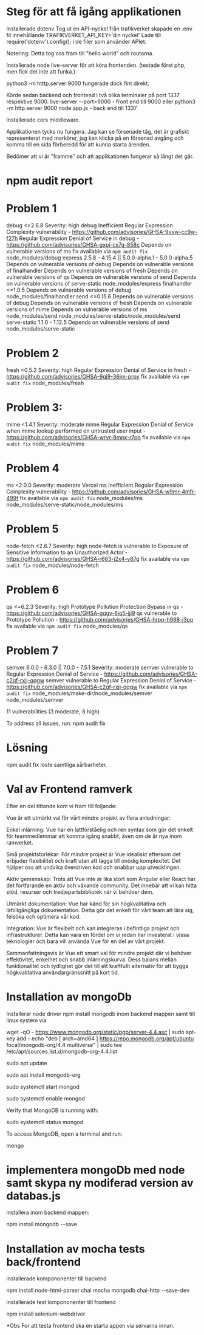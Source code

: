 # Steg för att få igång applikationen

Installerade dotenv
Tog ut en API-nyckel från trafikverket
skapade en .env fil innehållande TRAFIKVERKET_API_KEY='din nyckel'
Lade till require('dotenv').config(); i de filer som använder APIet.

Notering: Detta tog oss fram till "hello world" och routarna.

Installerade node live-server för att köra frontenden. (testade först php, men fick det inte att funka.)

python3 -m htttp.server 9000 fungerade dock fint direkt.

Körde sedan backend och frontend i två olika terminaler på port 1337 respektive 9000.
live-server --port=9000 - front end till 9000 eller python3 -m http.server 9000
node app.js - back end till 1337

Installerade cors middleware.

Applikationen tycks nu fungera. Jag kan se försenade tåg, det är grafiskt representerat med markörer, jag kan klicka på en försenad avgång och komma till en sida förberedd för att kunna starta ärenden.

Bedömer att vi är "framme" och att applikationen fungerar så långt det går.

# npm audit report

# Problem 1

debug <=2.6.8
Severity: high
debug Inefficient Regular Expression Complexity vulnerability - https://github.com/advisories/GHSA-9vvw-cc9w-f27h
Regular Expression Denial of Service in debug - https://github.com/advisories/GHSA-gxpj-cx7g-858c
Depends on vulnerable versions of ms
fix available via `npm audit fix`
node_modules/debug
express 2.5.8 - 4.15.4 || 5.0.0-alpha.1 - 5.0.0-alpha.5
Depends on vulnerable versions of debug
Depends on vulnerable versions of finalhandler
Depends on vulnerable versions of fresh
Depends on vulnerable versions of qs
Depends on vulnerable versions of send
Depends on vulnerable versions of serve-static
node_modules/express
finalhandler <=1.0.5
Depends on vulnerable versions of debug
node_modules/finalhandler
send <=0.15.6
Depends on vulnerable versions of debug
Depends on vulnerable versions of fresh
Depends on vulnerable versions of mime
Depends on vulnerable versions of ms
node_modules/send
node_modules/serve-static/node_modules/send
serve-static 1.1.0 - 1.12.5
Depends on vulnerable versions of send
node_modules/serve-static

# Problem 2

fresh <0.5.2
Severity: high
Regular Expression Denial of Service in fresh - https://github.com/advisories/GHSA-9qj9-36jm-prpv
fix available via `npm audit fix`
node_modules/fresh

# Problem 3:

mime <1.4.1
Severity: moderate
mime Regular Expression Denial of Service when mime lookup performed on untrusted user input - https://github.com/advisories/GHSA-wrvr-8mpx-r7pp
fix available via `npm audit fix`
node_modules/mime

# Problem 4

ms <2.0.0
Severity: moderate
Vercel ms Inefficient Regular Expression Complexity vulnerability - https://github.com/advisories/GHSA-w9mr-4mfr-499f
fix available via `npm audit fix`
node_modules/ms
node_modules/serve-static/node_modules/ms

# Problem 5

node-fetch <2.6.7
Severity: high
node-fetch is vulnerable to Exposure of Sensitive Information to an Unauthorized Actor - https://github.com/advisories/GHSA-r683-j2x4-v87g
fix available via `npm audit fix`
node_modules/node-fetch

# Problem 6

qs <=6.2.3
Severity: high
Prototype Pollution Protection Bypass in qs - https://github.com/advisories/GHSA-gqgv-6jq5-jjj9
qs vulnerable to Prototype Pollution - https://github.com/advisories/GHSA-hrpp-h998-j3pp
fix available via `npm audit fix`
node_modules/qs

# Problem 7

semver 6.0.0 - 6.3.0 || 7.0.0 - 7.5.1
Severity: moderate
semver vulnerable to Regular Expression Denial of Service - https://github.com/advisories/GHSA-c2qf-rxjj-qqgw
semver vulnerable to Regular Expression Denial of Service - https://github.com/advisories/GHSA-c2qf-rxjj-qqgw
fix available via `npm audit fix`
node_modules/make-dir/node_modules/semver
node_modules/semver

11 vulnerabilities (3 moderate, 8 high)

To address all issues, run:
npm audit fix

# Lösning

npm audit fix löste samtliga sårbarheter.

# Val av Frontend ramverk

Efter en del tittande kom vi fram till foljande:

Vue är ett utmärkt val för vårt mindre projekt av flera anledningar:

Enkel inlärning: Vue har en lättförståelig och ren syntax som gör det enkelt för teammedlemmar att komma igång snabbt, även om de är nya inom ramverket.

Små projektstorlekar: För mindre projekt är Vue idealiskt eftersom det erbjuder flexibilitet och kraft utan att lägga till onödig komplexitet. Det hjälper oss att undvika överdriven kod och snabbar upp utvecklingen.

Aktiv gemenskap: Trots att Vue inte är lika stort som Angular eller React har det fortfarande en aktiv och växande community. Det innebär att vi kan hitta stöd, resurser och tredjepartsbibliotek när vi behöver dem.

Utmärkt dokumentation: Vue har känd för sin högkvalitativa och lättillgängliga dokumentation. Detta gör det enkelt för vårt team att lära sig, felsöka och optimera vår kod.

Integration: Vue är flexibelt och kan integreras i befintliga projekt och infrastrukturer. Detta kan vara en fördel om vi redan har investerat i vissa teknologier och bara vill använda Vue för en del av vårt projekt.

Sammanfattningsvis är Vue ett smart val för mindre projekt där vi behöver effektivitet, enkelhet och snabb inlärningskurva. Dess balans mellan funktionalitet och tydlighet gör det till ett kraftfullt alternativ för att bygga högkvalitativa användargränssnitt på kort tid.

# Installation av mongoDb

Installerar node driver npm install mongodb inom backend mappen samt till linux system via

wget -qO - https://www.mongodb.org/static/pgp/server-4.4.asc | sudo apt-key add -
echo "deb [ arch=amd64 ] https://repo.mongodb.org/apt/ubuntu focal/mongodb-org/4.4 multiverse" | sudo tee /etc/apt/sources.list.d/mongodb-org-4.4.list

sudo apt update

sudo apt install mongodb-org

sudo systemctl start mongod

sudo systemctl enable mongod

Verify that MongoDB is running with:

sudo systemctl status mongod

To access MongoDB, open a terminal and run:

mongo

# implementera mongoDb med node samt skypa ny modiferad version av databas.js

installera inom backend mappen:

npm install mongodb --save

# Installation av mocha tests back/frontend

installerade kompononenter till backend

npm install node-html-parser chai mocha mongodb chai-http --save-dev

installerade test lompononenter till frontend

npm install selenium-webdriver

\*Obs For att testa frontend ska en starta appen via servarna innan.
